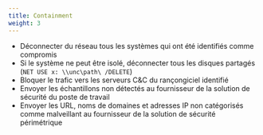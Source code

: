 ```yaml
---
title: Containment
weight: 3
---
```

- Déconnecter du réseau tous les systèmes qui ont été identifiés comme compromis
- Si le système ne peut être isolé, déconnecter tous les disques partagés (`NET USE x: \\unc\path\ /DELETE`)
- Bloquer le trafic vers les serveurs C&C du rançongiciel identifié
- Envoyer les échantillons non détectés au fournisseur de la solution de sécurité du poste de travail
- Envoyer les URL, noms de domaines et adresses IP non catégorisés comme malveillant au fournisseur de la solution de sécurité périmétrique

